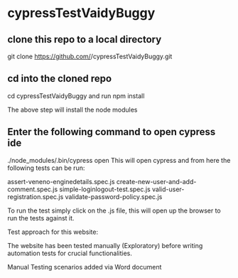 # cypressTestVaidyBuggy

## clone this repo to a local directory
git clone https://github.com/<your-username>/cypressTestVaidyBuggy.git

## cd into the cloned repo
cd cypressTestVaidyBuggy and run npm install

The above step will install the node modules

## Enter the following command to open cypress ide
./node_modules/.bin/cypress open 
This will open cypress and from here the following tests can be run:

assert-veneno-enginedetails.spec.js
create-new-user-and-add-comment.spec.js
simple-loginlogout-test.spec.js
valid-user-registration.spec.js
validate-password-policy.spec.js

To run the test simply click on the .js file, this will open up the browser to run the tests against it.

Test approach for this website:

The website has been tested manually (Exploratory) before writing automation tests for crucial functionalities.

Manual Testing scenarios added via Word document
